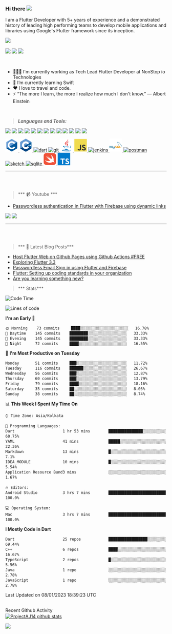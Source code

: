 ### Hi there <img src="https://media.giphy.com/media/hvRJCLFzcasrR4ia7z/giphy.gif" width="25px">

I am a Flutter Developer with 5+ years of experience and a demonstrated history of leading high performing teams to develop mobile applications and libraries using Google's Flutter framework since its inception.

![](https://profile-counter.glitch.me/ProjectAJ14/count.svg)


[<img src="https://img.shields.io/badge/instagram-%23E4405F.svg?&style=for-the-badge&logo=instagram&logoColor=white" />][instagram]
[<img src="https://img.shields.io/badge/twitter-%231DA1F2.svg?&style=for-the-badge&logo=twitter&logoColor=white" />][twitter]
[<img src="https://img.shields.io/badge/linkedin-%230077B5.svg?&style=for-the-badge&logo=linkedin&logoColor=white" />][linkedin]
<!-- [<img src="https://img.shields.io/badge/reddit-%23FF4500.svg?&style=for-the-badge&logo=reddit&logoColor=white" />][reddit] -->

<br/>


- 👨🏾‍💻 I'm currently working as Tech Lead Flutter Developer at NonStop io Technologies</span>
- 🌱 I’m currently learning Swift</span>
- ❤️ I love to travel and code.
- ⚡ “The more I learn, the more I realize how much I don't know.”
 ― Albert Einstein


<br />


> ***Languages and Tools:***

 
[<img src="https://img.shields.io/static/v1?message=FLUTTER&logo=flutter&labelColor=5C82DF&color=5C82DF&label=%20&style=for-the-badge" />][flutter]
[<img src="https://img.shields.io/static/v1?message=Android&logo=android&labelColor=18a096&color=18a096&label=%20&style=for-the-badge" />][android]
[<img src="https://img.shields.io/static/v1?message=IOS&logo=apple&labelColor=1DACF9&color=1DACF9&label=%20&style=for-the-badge" />][ios]
[<img src="https://img.shields.io/static/v1?message=Firebase&logo=Firebase&labelColor=F47C01&color=F47C01&label=%20&style=for-the-badge" />][firebase]
[<img src="https://img.shields.io/static/v1?message=Fastlane&logo=Fastlane&labelColor=090847&color=090847&label=%20&style=for-the-badge" />][firebase]
[<img src="https://img.shields.io/static/v1?message=Code Magic&logo=Code Magic&labelColor=FF3FCC&color=FF3FCC&label=%20&style=for-the-badge" />][code_magic]
[<img src="https://img.shields.io/static/v1?message=CICD&logo=CICD&labelColor=5F3485&color=5F3485&label=%20&style=for-the-badge" />][code_magic]
[<img src="https://img.shields.io/badge/Google%20Cloud%20-%234285F4.svg?&style=for-the-badge&logo=google-cloud&logoColor=white"/>][google cloud]
[<img src="https://img.shields.io/badge/github%20-%23121011.svg?&style=for-the-badge&logo=github&logoColor=white"/>][github]
[<img src ="https://img.shields.io/badge/MongoDB-%234ea94b.svg?&style=for-the-badge&logo=mongodb&logoColor=white"/>][mongodb]
[<img src="https://img.shields.io/badge/mysql-%2300f.svg?&style=for-the-badge&logo=mysql&logoColor=white"/>][mysql]
[<img src="https://img.shields.io/badge/material%20ui%20-%230081CB.svg?&style=for-the-badge&logo=material-ui&logoColor=white"/>][materialui]
[<img src="https://img.shields.io/badge/node.js%20-%2343853D.svg?&style=for-the-badge&logo=node.js&logoColor=white"/>][Nodejs]


<p align="left"> <a href="https://developer.android.com" target="_blank" rel="noreferrer">  <a href="https://www.cprogramming.com/" target="_blank" rel="noreferrer"> <img src="https://raw.githubusercontent.com/devicons/devicon/master/icons/c/c-original.svg" alt="c" width="40" height="40"/> </a> <a href="https://www.w3schools.com/cpp/" target="_blank" rel="noreferrer"> <img src="https://raw.githubusercontent.com/devicons/devicon/master/icons/cplusplus/cplusplus-original.svg" alt="cplusplus" width="40" height="40"/> </a> <a href="https://dart.dev" target="_blank" rel="noreferrer"> <img src="https://www.vectorlogo.zone/logos/dartlang/dartlang-icon.svg" alt="dart" width="40" height="40"/> <a href="https://git-scm.com/" target="_blank" rel="noreferrer"> <img src="https://www.vectorlogo.zone/logos/git-scm/git-scm-icon.svg" alt="git" width="40" height="40"/> </a> <a href="https://www.java.com" target="_blank" rel="noreferrer"> <img src="https://raw.githubusercontent.com/devicons/devicon/master/icons/java/java-original.svg" alt="java" width="40" height="40"/> </a> <a href="https://developer.mozilla.org/en-US/docs/Web/JavaScript" target="_blank" rel="noreferrer"> <img src="https://raw.githubusercontent.com/devicons/devicon/master/icons/javascript/javascript-original.svg" alt="javascript" width="40" height="40"/> </a> <a href="https://www.jenkins.io" target="_blank" rel="noreferrer"> <img src="https://www.vectorlogo.zone/logos/jenkins/jenkins-icon.svg" alt="jenkins" width="40" height="40"/> </a> <a href="https://www.mysql.com/" target="_blank" rel="noreferrer"> <img src="https://raw.githubusercontent.com/devicons/devicon/master/icons/mysql/mysql-original-wordmark.svg" alt="mysql" width="40" height="40"/> </a> <a href="https://postman.com" target="_blank" rel="noreferrer"> <img src="https://www.vectorlogo.zone/logos/getpostman/getpostman-icon.svg" alt="postman" width="40" height="40"/> </a> <a href="https://www.sketch.com/" target="_blank" rel="noreferrer"> <img src="https://www.vectorlogo.zone/logos/sketchapp/sketchapp-icon.svg" alt="sketch" width="40" height="40"/> </a> <a href="https://www.sqlite.org/" target="_blank" rel="noreferrer"> <img src="https://www.vectorlogo.zone/logos/sqlite/sqlite-icon.svg" alt="sqlite" width="40" height="40"/> </a> <a href="https://developer.apple.com/swift/" target="_blank" rel="noreferrer"> <img src="https://raw.githubusercontent.com/devicons/devicon/master/icons/swift/swift-original.svg" alt="swift" width="40" height="40"/> </a> <a href="https://www.typescriptlang.org/" target="_blank" rel="noreferrer"> <img src="https://raw.githubusercontent.com/devicons/devicon/master/icons/typescript/typescript-original.svg" alt="typescript" width="40" height="40"/> </a> </p>




-----------

<br />
<br />

> *** 📹 Youtube ***


- [Passwordless authentication in Flutter with Firebase using dynamic links](https://www.youtube.com/watch?v=JHTSgFl8VH0)

[<img src="https://img.shields.io/youtube/channel/subscribers/UCyV2fy32RyPgOco83tMkR-g?style=social" />][youtube]
[<img src="https://img.shields.io/youtube/channel/views/UCyV2fy32RyPgOco83tMkR-g?style=social" />][youtube]


-----------

<br />
<br />

> *** 📕 Latest Blog Posts***

<!-- BLOG-POST-LIST:START -->
- [Host Flutter Web on Github Pages using Github Actions #FREE](https://blog.nonstopio.com/host-flutter-web-on-github-pages-using-github-actions-free-168585ec2981?source=rss-809bf38703df------2)
- [Exploring Flutter 3.3](https://blog.nonstopio.com/exploring-the-new-flutter-3-3-4d9e0fd062ff?source=rss-809bf38703df------2)
- [Passwordless Email Sign in using Flutter and Firebase](https://blog.nonstopio.com/passwordless-email-sign-in-using-flutter-and-firebase-36f159c9d1aa?source=rss-809bf38703df------2)
- [Flutter: Setting up coding standards in your organization](https://blog.nonstopio.com/flutter-fabricating-coding-standards-in-your-organization-f209a4a5a84e?source=rss-809bf38703df------2)
- [Are you learning something new?](https://blog.nonstopio.com/are-you-learning-something-new-e2729d63acbd?source=rss-809bf38703df------2)
<!-- BLOG-POST-LIST:END -->


> *** Stats***

<!--START_SECTION:waka-->
![Code Time](http://img.shields.io/badge/Code%20Time-336%20hrs%2040%20mins-blue)

![Lines of code](https://img.shields.io/badge/From%20Hello%20World%20I%27ve%20Written-271%20Thousand%20lines%20of%20code-blue)

**I'm an Early 🐤** 

```text
🌞 Morning    73 commits     ████░░░░░░░░░░░░░░░░░░░░░   16.78% 
🌆 Daytime    145 commits    ████████░░░░░░░░░░░░░░░░░   33.33% 
🌃 Evening    145 commits    ████████░░░░░░░░░░░░░░░░░   33.33% 
🌙 Night      72 commits     ████░░░░░░░░░░░░░░░░░░░░░   16.55%

```
📅 **I'm Most Productive on Tuesday** 

```text
Monday       51 commits     ███░░░░░░░░░░░░░░░░░░░░░░   11.72% 
Tuesday      116 commits    ██████░░░░░░░░░░░░░░░░░░░   26.67% 
Wednesday    56 commits     ███░░░░░░░░░░░░░░░░░░░░░░   12.87% 
Thursday     60 commits     ███░░░░░░░░░░░░░░░░░░░░░░   13.79% 
Friday       79 commits     ████░░░░░░░░░░░░░░░░░░░░░   18.16% 
Saturday     35 commits     ██░░░░░░░░░░░░░░░░░░░░░░░   8.05% 
Sunday       38 commits     ██░░░░░░░░░░░░░░░░░░░░░░░   8.74%

```


📊 **This Week I Spent My Time On** 

```text
⌚︎ Time Zone: Asia/Kolkata

💬 Programming Languages: 
Dart                     1 hr 53 mins        ███████████████░░░░░░░░░░   60.75% 
YAML                     41 mins             █████░░░░░░░░░░░░░░░░░░░░   22.36% 
Markdown                 13 mins             █░░░░░░░░░░░░░░░░░░░░░░░░   7.1% 
IDEA_MODULE              10 mins             █░░░░░░░░░░░░░░░░░░░░░░░░   5.54% 
Application Resource Bund3 mins              ░░░░░░░░░░░░░░░░░░░░░░░░░   1.67%

🔥 Editors: 
Android Studio           3 hrs 7 mins        █████████████████████████   100.0%

💻 Operating System: 
Mac                      3 hrs 7 mins        █████████████████████████   100.0%

```

**I Mostly Code in Dart** 

```text
Dart                     25 repos            █████████████████░░░░░░░░   69.44% 
C++                      6 repos             ████░░░░░░░░░░░░░░░░░░░░░   16.67% 
TypeScript               2 repos             █░░░░░░░░░░░░░░░░░░░░░░░░   5.56% 
Java                     1 repo              ░░░░░░░░░░░░░░░░░░░░░░░░░   2.78% 
JavaScript               1 repo              ░░░░░░░░░░░░░░░░░░░░░░░░░   2.78%

```



 Last Updated on 08/01/2023 18:39:23 UTC
<!--END_SECTION:waka-->

<br />


 
  <summary>Recent Github Activity</summary>
<a href="https://github.com/ProjectAJ14">
  <img align="center" src="https://github-readme-stats.vercel.app/api?username=ProjectAJ14&show_icons=true&line_height=27&count_private=true&title_color=ffffff&text_color=c9cacc&icon_color=2bbc8a&bg_color=1d1f21&theme=radical&hide_title=true" alt="ProjectAJ14 github stats" />
</a>
 




[instagram]: https://www.instagram.com/projectaj14
[linkedin]: https://www.linkedin.com/in/ajay-kumar-586b7a22a
[twitter]: https://twitter.com/AjayK_14
[Nodejs]: https://nodejs.org/en/
[aws]: https://aws.amazon.com/
[kubernetes]: https://kubernetes.io/
[docker]: https://www.docker.com/
[vscode]: https://code.visualstudio.com/
[github]: https://github.com/
[graphql]: https://graphql.org/
[react]: https://reactjs.org/
[mysql]: https://www.mysql.com/
[postgres]: https://www.postgresql.org/
[mongodb]: https://www.mongodb.com/
[python]: https://www.python.org/
[javascript]: https://developer.mozilla.org/en-US/docs/Web/JavaScript
[dart]: https://dart.dev/
[fastapi]: https://fastapi.tiangolo.com/
[flutter]: https://flutter.dev
[materialui]: https://material-ui.com/
[express]: http://expressjs.com/
[google cloud]: https://cloud.google.com/
[firebase]: https://firebase.google.com/
[code_magic]: https://codemagic.io/start/
[android]: https://android.com/
[ios]: https://developer.apple.com/
[youtube]: https://www.youtube.com/channel/UCyV2fy32RyPgOco83tMkR-g

![](https://hit.yhype.me/github/profile?user_id=35396392)
